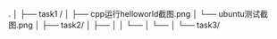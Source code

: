 .
│
├── task1 /
│   ├── cpp运行helloworld截图.png
│   └── ubuntu测试截图.png
│
├── task2/
│   ├── 
│   │   └── 
│   └── 
│
└── task3/
